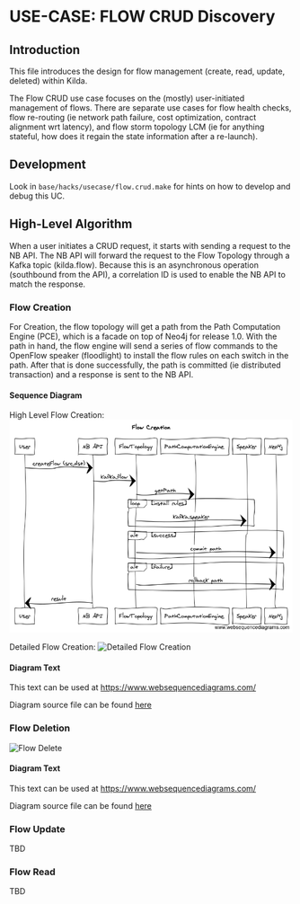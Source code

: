 # USE-CASE: FLOW CRUD Discovery

## Introduction

This file introduces the design for flow management (create, read, update, deleted) within Kilda.

The Flow CRUD use case focuses on the (mostly) user-initiated management of flows. There are 
separate use cases for flow health checks, flow re-routing (ie network path failure, cost 
optimization, contract alignment wrt latency), and flow storm topology LCM (ie for anything
stateful, how does it regain the state information after a re-launch).

## Development

Look in `base/hacks/usecase/flow.crud.make` for hints on how to develop and debug this UC.

## High-Level Algorithm

When a user initiates a CRUD request, it starts with sending a request to the NB API. The NB API
will forward the request to the Flow Topology through a Kafka topic (kilda.flow). Because this is
an asynchronous operation (southbound from the API), a correlation ID is used to enable the NB
API to match the response.  

### Flow Creation

For Creation, the flow topology will get a path from the Path Computation Engine (PCE), which is a 
facade on top of Neo4j for release 1.0. With the path in hand, the flow engine will send a series 
of flow commands to the OpenFlow speaker (floodlight) to install the flow rules on each switch in 
the path. After that is done successfully, the path is committed (ie distributed transaction) and 
a response is sent to the NB API.

#### Sequence Diagram
High Level Flow Creation:
![High level Flow Creation](./flow-crud-create.png "Flow Creation")

Detailed Flow Creation:
![Detailed Flow Creation](./flow-crud-create-full.png "Flow Creation (full)")

#### Diagram Text

This text can be used at https://www.websequencediagrams.com/

Diagram source file can be found [here](https://github.com/telstra/open-kilda/blob/develop/docs/design/usecase/flow-crud-create-full.txt)
 
### Flow Deletion
![Flow Delete](./flow-crud-delete-full.png "Flow Delete (full)")

#### Diagram Text

This text can be used at https://www.websequencediagrams.com/

Diagram source file can be found [here](https://github.com/telstra/open-kilda/blob/develop/docs/design/usecase/flow-crud-delete-full.txt)

### Flow Update
TBD

### Flow Read
TBD

   
